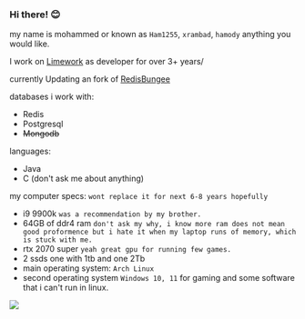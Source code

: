 ### Hi there! 😊
my name is mohammed or known as `Ham1255`, `xrambad`, `hamody` anything you would like.

I work on [Limework](https://limework.net) as developer for over 3+ years/

currently Updating an fork of [RedisBungee](https://github.com/redismc/redisbungee)

 databases i work with: 
 * Redis
 * Postgresql
 * ~~Mongodb~~
  
 languages:  
  
 * Java
 * C (don't ask me about anything)



my computer specs: `wont replace it for next 6-8 years hopefully`
* i9 9900k `was a recommendation by my brother.`
* 64GB of ddr4 ram `don't ask my why, i know more ram does not mean good proformence but i hate it when my laptop runs of memory, which is stuck with me.` 
* rtx 2070 super `yeah great gpu for running few games.`
* 2 ssds one with 1tb and one 2Tb
* main operating system: `Arch Linux`
* second operating system `Windows 10, 11` for gaming and some software that i can't run in linux.


![](https://github-profile-summary-cards.vercel.app/api/cards/stats?username=ham1255&theme=github_dark)

